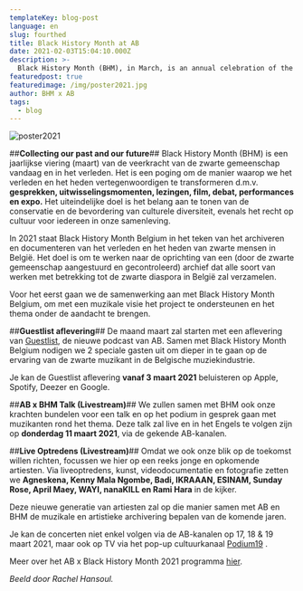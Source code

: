 ```yaml
---
templateKey: blog-post
language: en
slug: fourthed
title: Black History Month at AB
date: 2021-02-03T15:04:10.000Z
description: >-
  Black History Month (BHM), in March, is an annual celebration of the resilience of the black community today and in the past. It is an attempt to transform the way in which we represent the past and present through talks, exchanges, lectures, film, debates, performances and exhibitions. The ultimate aim is to demonstrate the importance of preserving and promoting cultural diversity and everyone’s right to culture in our society.
featuredpost: true
featuredimage: /img/poster2021.jpg
author: BHM x AB
tags:
  - blog
---
```

![poster2021](/img/poster2021.jpg "Poster 2021")

##**Collecting our past and our future**##
Black History Month (BHM) is een jaarlijkse viering (maart) van de veerkracht van de zwarte gemeenschap vandaag en in het verleden. Het is een poging om de manier waarop we het verleden en het heden vertegenwoordigen te transformeren d.m.v. **gesprekken, uitwisselingsmomenten, lezingen, film, debat, performances en expo.** Het uiteindelijke doel is het belang aan te tonen van de conservatie en de bevordering van culturele diversiteit, evenals het recht op cultuur voor iedereen in onze samenleving.

In 2021 staat Black History Month Belgium in het teken van het archiveren en documenteren van het verleden en het heden van zwarte mensen in België. Het doel is om te werken naar de oprichting van een (door de zwarte gemeenschap aangestuurd en gecontroleerd) archief dat alle soort van werken met betrekking tot de zwarte diaspora in België zal verzamelen.

Voor het eerst gaan we de samenwerking aan met Black History Month Belgium, om met een muzikale visie het project te ondersteunen en het thema onder de aandacht te brengen.

##**Guestlist aflevering**##
De maand maart zal starten met een aflevering van [Guestlist](https://www.abconcerts.be/nl/nieuws/guestlist-een-gloednieuwe-podcast/a1e5J0000019qbWQAQ), de nieuwe podcast van AB. Samen met Black History Month Belgium nodigen we 2 speciale gasten uit om dieper in te gaan op de ervaring van de zwarte muzikant in de Belgische muziekindustrie.

Je kan de Guestlist aflevering **vanaf 3 maart 2021** beluisteren op Apple, Spotify, Deezer en Google.

##**AB x BHM Talk (Livestream)**##
We zullen samen met BHM ook onze krachten bundelen voor een talk en op het podium in gesprek gaan met muzikanten rond het thema. Deze talk zal live en in het Engels te volgen zijn op **donderdag 11 maart 2021**, via de gekende AB-kanalen.

##**Live Optredens (Livestream)**##
Omdat we ook onze blik op de toekomst willen richten, focussen we hier op een reeks jonge en opkomende artiesten. Via liveoptredens, kunst, videodocumentatie en fotografie zetten we **Agneskena, Kenny Mala Ngombe, Badi, IKRAAAN, ESINAM, Sunday Rose, April Maey, WAYI, nanaKILL en Rami Hara** in de kijker.

Deze nieuwe generatie van artiesten zal op die manier samen met AB en BHM de muzikale en artistieke archivering bepalen van de komende jaren.

Je kan de concerten niet enkel volgen via de AB-kanalen op 17, 18 & 19 maart 2021, maar ook op TV via het pop-up cultuurkanaal [Podium19](https://www.uitinvlaanderen.be/podium19) .

Meer over het AB x Black History Month 2021 programma [hier](https://www.abconcerts.be/nl/project/black-history-month/a1I5J000000VXQKUA4).


*Beeld door Rachel Hansoul.*
